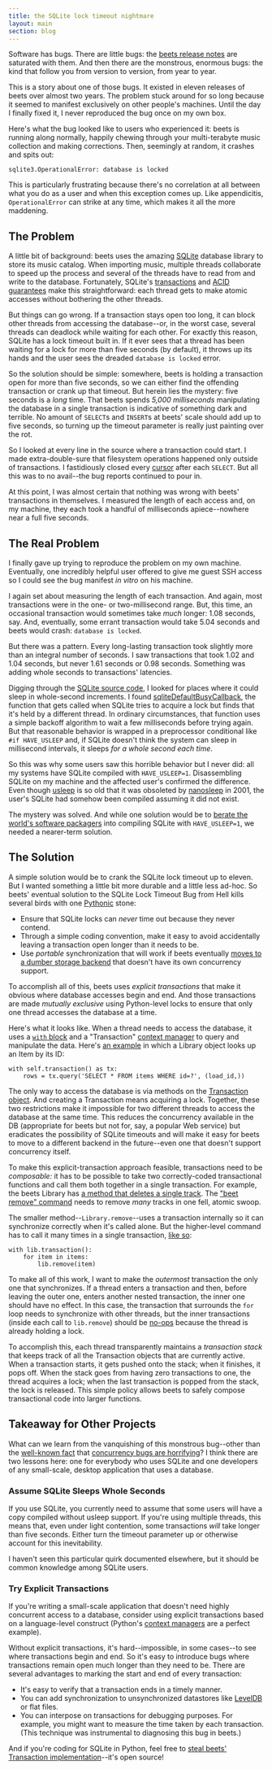 ```yaml
---
title: the SQLite lock timeout nightmare
layout: main
section: blog
---
```

Software has bugs. There are little bugs: the [beets release notes][relnotes] are saturated with them. And then there are the monstrous, enormous bugs: the kind that follow you from version to version, from year to year.

[relnotes]: http://readthedocs.org/docs/beets/-/changelog.html

This is a story about one of those bugs. It existed in eleven releases of beets over almost two years. The problem stuck around for so long because it seemed to manifest exclusively on other people's machines. Until the day I finally fixed it, I never reproduced the bug once on my own box.

Here's what the bug looked like to users who experienced it: beets is running along normally, happily chewing through your multi-terabyte music collection and making corrections. Then, seemingly at random, it crashes and spits out:

    sqlite3.OperationalError: database is locked

This is particularly frustrating because there's no correlation at all between what you do as a user and when this exception comes up. Like appendicitis, `OperationalError` can strike at any time, which makes it all the more maddening.

## The Problem

A little bit of background: beets uses the amazing [SQLite][] database library to store its music catalog. When importing music, multiple threads collaborate to speed up the process and several of the threads have to read from and write to the database. Fortunately, SQLite's [transactions][] and [ACID guarantees][] make this straightforward: each thread gets to make atomic accesses without bothering the other threads.

[ACID guarantees]: http://en.wikipedia.org/wiki/ACID

But things can go wrong. If a transaction stays open too long, it can block other threads from accessing the database--or, in the worst case, several threads can deadlock while waiting for each other. For exactly this reason, SQLite has a lock timeout built in. If it ever sees that a thread has been waiting for a lock for more than five seconds (by default), it throws up its hands and the user sees the dreaded `database is locked` error.

So the solution should be simple: somewhere, beets is holding a transaction open for more than five seconds, so we can either find the offending transaction or crank up that timeout. But herein lies the mystery: five seconds is a *long* time. That beets spends *5,000 milliseconds* manipulating the database in a single transaction is indicative of something dark and terrible. No amount of `SELECT`s and `INSERT`s at beets' scale should add up to five seconds, so turning up the timeout parameter is really just painting over the rot.

So I looked at every line in the source where a transaction could start. I made extra-double-sure that filesystem operations happened only outside of transactions. I fastidiously closed every [cursor][] after each `SELECT`. But all this was to no avail--the bug reports continued to pour in.

At this point, I was almost certain that nothing was wrong with beets' transactions in themselves. I measured the length of each access and, on my machine, they each took a handful of milliseconds apiece--nowhere near a full five seconds.

## The Real Problem

I finally gave up trying to reproduce the problem on my own machine. Eventually, one incredibly helpful user offered to give me guest SSH access so I could see the bug manifest *in vitro* on his machine.

I again set about measuring the length of each transaction. And again, most transactions were in the one- or two-millisecond range. But, this time, an occasional transaction would sometimes take *much* longer: 1.08 seconds, say. And, eventually, some errant transaction would take 5.04 seconds and beets would crash: `database is locked`.

But there was a pattern. Every long-lasting transaction took slightly more than an integral number of seconds. I saw transactions that took 1.02 and 1.04 seconds, but never 1.61 seconds or 0.98 seconds. Something was adding whole seconds to transactions' latencies.

Digging through the [SQLite source code][sqlite source], I looked for places where it could sleep in whole-second increments. I found [sqliteDefaultBusyCallback][dbc], the function that gets called when SQLite tries to acquire a lock but finds that it's held by a different thread. In ordinary circumstances, that function uses a simple backoff algorithm to wait a few milliseconds before trying again. But that reasonable behavior is wrapped in a preprocessor conditional like `#if HAVE_USLEEP` and, if SQLite doesn't think the system can sleep in millisecond intervals, it sleeps *for a whole second each time*.

So this was why some users saw this horrible behavior but I never did: all my systems have SQLite compiled with `HAVE_USLEEP=1`. Disassembling SQLite on my machine and the affected user's confirmed the difference. Even though [usleep][] is so old that it was obsoleted by [nanosleep][] in 2001, the user's SQLite had somehow been compiled assuming it did not exist.

The mystery was solved. And while one solution would be to [berate the world's software packagers][bsdemail] into compiling SQLite with `HAVE_USLEEP=1`, we needed a nearer-term solution.

[nanosleep]: http://pubs.opengroup.org/onlinepubs/7908799/xsh/nanosleep.html
[usleep]: http://pubs.opengroup.org/onlinepubs/7908799/xsh/usleep.html
[dbc]: http://read.cs.ucla.edu/~vandebo/sqlite/source/src/main.c#L305
[sqlite source]: http://www.sqlite.org/download.html
[bsdemail]: http://mail-index.netbsd.org/current-users/2012/06/01/msg020320.html

## The Solution

A simple solution would be to crank the SQLite lock timeout up to eleven. But I wanted something a little bit more durable and a little less ad-hoc. So beets' eventual solution to the SQLite Lock Timeout Bug from Hell kills several birds with one [Pythonic][zen] stone:

* Ensure that SQLite locks can *never* time out because they never contend.
* Through a simple coding convention, make it easy to avoid accidentally leaving a transaction open longer than it needs to be.
* Use *portable* synchronization that will work if beets eventually [moves to a dumber storage backend][nosql] that doesn't have its own concurrency support.

To accomplish all of this, beets uses *explicit transactions* that make it obvious where database accesses begin and end. And those transactions are made *mutually exclusive* using Python-level locks to ensure that only one thread accesses the database at a time.

Here's what it looks like. When a thread needs to access the database, it uses a [`with` block][with] and a "Transaction" [context manager][ctx] to query and manipulate the data. Here's [an example](https://github.com/sampsyo/beets/blob/master/beets/library.py#L1182) in which a Library object looks up an Item by its ID:

    with self.transaction() as tx:
        rows = tx.query('SELECT * FROM items WHERE id=?', (load_id,))

The only way to access the database is via methods on the [Transaction object][txn]. And creating a Transaction means acquiring a lock. Together, these two restrictions make it impossible for two different threads to access the database at the same time. This reduces the concurrency available in the DB (appropriate for beets but not for, say, a popular Web service) but eradicates the possibility of SQLite timeouts and will make it easy for beets to move to a different backend in the future--even one that doesn't support concurrency itself.

[txn]: https://github.com/sampsyo/beets/blob/master/beets/library.py#L919

To make this explicit-transaction approach feasible, transactions need to be *composable:* it has to be possible to take two correctly-coded transactional functions and call them both together in a single transaction. For example, the beets Library has [a method that deletes a single track](https://github.com/sampsyo/beets/blob/master/beets/library.py#L1220). The ["beet remove" command][beet remove] needs to remove *many* tracks in one fell, atomic swoop.

The smaller method--`Library.remove`--uses a transaction internally so it can synchronize correctly when it's called alone. But the higher-level command has to call it many times in a single transaction, [like so](https://github.com/sampsyo/beets/blob/master/beets/ui/commands.py#L984):

    with lib.transaction():
        for item in items:
            lib.remove(item)

To make all of this work, I want to make the *outermost* transaction the only one that synchronizes. If a thread enters a transaction and then, before leaving the outer one, enters another nested transaction, the inner one should have no effect. In this case, the transaction that surrounds the `for` loop needs to synchronize with other threads, but the inner transactions (inside each call to ``lib.remove``) should be [no-ops][nop] because the thread is already holding a lock.

To accomplish this, each thread transparently maintains a *transaction stack* that keeps track of all the Transaction objects that are currently active. When a transaction starts, it gets pushed onto the stack; when it finishes, it pops off. When the stack goes from having zero transactions to one, the thread acquires a lock; when the last transaction is popped from the stack, the lock is released. This simple policy allows beets to safely compose transactional code into larger functions.

[beet remove]: http://beets.readthedocs.org/en/latest/reference/cli.html#remove
[ctx]: http://docs.python.org/library/stdtypes.html#typecontextmanager
[with]: http://www.python.org/dev/peps/pep-0343/
[zen]: http://www.python.org/dev/peps/pep-0020/
[nosql]: https://github.com/sampsyo/beets/wiki/Refactoring
[nop]: http://en.wikipedia.org/wiki/NOP

## Takeaway for Other Projects

What can we learn from the vanquishing of this monstrous bug--other than the [well-known fact][cbug classification] that [concurrency bugs are horrifying][heisenbug]? I think there are two lessons here: one for everybody who uses SQLite and one developers of any small-scale, desktop application that uses a database. 

[heisenbug]: http://en.wiktionary.org/wiki/heisenbug
[cbug classification]: http://www.cs.columbia.edu/~junfeng/09fa-e6998/papers/concurrency-bugs.pdf

### Assume SQLite Sleeps Whole Seconds

If you use SQLite, you currently need to assume that some users will have a copy compiled without usleep support. If you're using multiple threads, this means that, even under light contention, some transactions *will* take longer than five seconds. Either turn the timeout parameter up or otherwise account for this inevitability.

I haven't seen this particular quirk documented elsewhere, but it should be common knowledge among SQLite users.

### Try Explicit Transactions

If you're writing a small-scale application that doesn't need highly concurrent access to a database, consider using explicit transactions based on a language-level construct (Python's [context managers][ctx] are a perfect example).

Without explicit transactions, it's hard--impossible, in some cases--to see where transactions begin and end. So it's easy to introduce bugs where transactions remain open much longer than they need to be. There are several advantages to marking the start and end of every transaction:

* It's easy to verify that a transaction ends in a timely manner.
* You can add synchronization to unsynchronized datastores like [LevelDB][] or flat files.
* You can interpose on transactions for debugging purposes. For example, you might want to measure the time taken by each transaction. (This technique was instrumental to diagnosing this bug in beets.)

And if you're coding for SQLite in Python, feel free to [steal beets' Transaction implementation][txn]--it's open source!

[LevelDB]: http://code.google.com/p/leveldb/
[cursor]: http://docs.python.org/library/sqlite3.html#cursor-objects
[transactions]: http://www.sqlite.org/lang_transaction.html
[SQLite]: http://www.sqlite.org/
